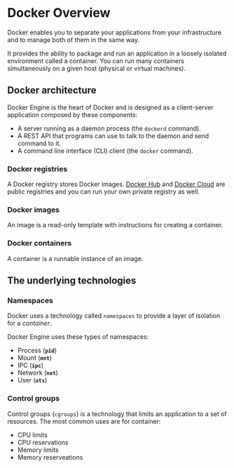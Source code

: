 # Docker Overview

Docker enables you to separate your applications from your infrastructure and to manage both of them in the same way.

It provides the ability to package and run an application in a loosely isolated environment called a container. You can run many containers simultaneously on a given host (physical or virtual machines).

## Docker architecture

Docker Engine is the heart of Docker and is designed as a client-server application composed by these components:

+ A server running as a daemon process (the `dockerd` command).
+ A REST API that programs can use to talk to the daemon and send command to it.
+ A command line interface (CLI) client (the `docker` command).

### Docker registries

A Docker registry stores Docker images. [Docker Hub](https://hub.docker.com/) and [Docker Cloud](https://cloud.docker.com/) are public registries and you can run your own private registry as well.

### Docker images

An image is a read-only template with instructions for creating a container.

### Docker containers

A container is a runnable instance of an image.

## The underlying technologies

### Namespaces

Docker uses a technology called `namespaces` to provide a layer of isolation for a *container*.

Docker Engine uses these types of namespaces:

+ Process (**`pid`**)
+ Mount (**`mnt`**)
+ IPC (**`ipc`**)
+ Network (**`net`**)
+ User (**`uts`**)

### Control groups

Control groups (`cgroups`) is a technology that limits an application to a set of resources. The most common uses are for container:

+ CPU limits
+ CPU reservations
+ Memory limits
+ Memory reserveations